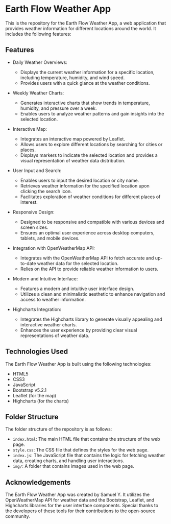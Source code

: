 # Earth Flow Weather App

This is the repository for the Earth Flow Weather App, a web application that provides weather information for different locations around the world. It includes the following features:

## Features

- Daily Weather Overviews:
   - Displays the current weather information for a specific location, including temperature, humidity, and wind speed.
   - Provides users with a quick glance at the weather conditions.

- Weekly Weather Charts:
   - Generates interactive charts that show trends in temperature, humidity, and pressure over a week.
   - Enables users to analyze weather patterns and gain insights into the selected location.

- Interactive Map:
   - Integrates an interactive map powered by Leaflet.
   - Allows users to explore different locations by searching for cities or places.
   - Displays markers to indicate the selected location and provides a visual representation of weather data distribution.

- User Input and Search:
   - Enables users to input the desired location or city name.
   - Retrieves weather information for the specified location upon clicking the search icon.
   - Facilitates exploration of weather conditions for different places of interest.

- Responsive Design:
   - Designed to be responsive and compatible with various devices and screen sizes.
   - Ensures an optimal user experience across desktop computers, tablets, and mobile devices.

- Integration with OpenWeatherMap API:
   - Integrates with the OpenWeatherMap API to fetch accurate and up-to-date weather data for the selected location.
   - Relies on the API to provide reliable weather information to users.

- Modern and Intuitive Interface:
   - Features a modern and intuitive user interface design.
   - Utilizes a clean and minimalistic aesthetic to enhance navigation and access to weather information.

- Highcharts Integration:
   - Integrates the Highcharts library to generate visually appealing and interactive weather charts.
   - Enhances the user experience by providing clear visual representations of weather data.

## Technologies Used

The Earth Flow Weather App is built using the following technologies:

- HTML5
- CSS3
- JavaScript
- Bootstrap v5.2.1
- Leaflet (for the map)
- Highcharts (for the charts)

## Folder Structure

The folder structure of the repository is as follows:

- `index.html`: The main HTML file that contains the structure of the web page.
- `style.css`: The CSS file that defines the styles for the web page.
- `index.js`: The JavaScript file that contains the logic for fetching weather data, creating charts, and handling user interactions.
- `img/`: A folder that contains images used in the web page.


## Acknowledgements

The Earth Flow Weather App was created by Samuel Y. It utilizes the OpenWeatherMap API for weather data and the Bootstrap, Leaflet, and Highcharts libraries for the user interface components. Special thanks to the developers of these tools for their contributions to the open-source community.
